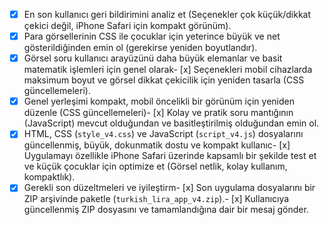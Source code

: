- [x] En son kullanıcı geri bildirimini analiz et (Seçenekler çok küçük/dikkat çekici değil, iPhone Safari için kompakt görünüm).
- [x] Para görsellerinin CSS ile çocuklar için yeterince büyük ve net gösterildiğinden emin ol (gerekirse yeniden boyutlandır).
- [x] Görsel soru kullanıcı arayüzünü daha büyük elemanlar ve basit matematik işlemleri için genel olarak- [x] Seçenekleri mobil cihazlarda maksimum boyut ve görsel dikkat çekicilik için yeniden tasarla (CSS güncellemeleri).
- [x] Genel yerleşimi kompakt, mobil öncelikli bir görünüm için yeniden düzenle (CSS güncellemeleri)- [x] Kolay ve pratik soru mantığının (JavaScript) mevcut olduğundan ve basitleştirilmiş olduğundan emin ol.
- [x] HTML, CSS (`style_v4.css`) ve JavaScript (`script_v4.js`) dosyalarını güncellenmiş, büyük, dokunmatik dostu ve kompakt kullanıc- [x] Uygulamayı özellikle iPhone Safari üzerinde kapsamlı bir şekilde test et ve küçük çocuklar için optimize et (Görsel netlik, kolay kullanım, kompaktlık).
- [x] Gerekli son düzeltmeleri ve iyileştirm- [x] Son uygulama dosyalarını bir ZIP arşivinde paketle (`turkish_lira_app_v4.zip`).- [x] Kullanıcıya güncellenmiş ZIP dosyasını ve tamamlandığına dair bir mesaj gönder.